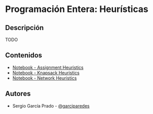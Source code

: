 # Programación Entera: Heurísticas


## Descripción

TODO


## Contenidos

   * [Notebook - Assignment Heuristics](integer-programming-assignment-heuristics.ipynb)
   * [Notebook - Knapsack Heuristics](integer-programming-knapsack-heuristics.ipynb)
   * [Notebook - Network Heuristics](integer-programming-network-heuristics.ipynb)


## Autores
    
   * Sergio García Prado - [@garciparedes](http://garciparedes.me)
